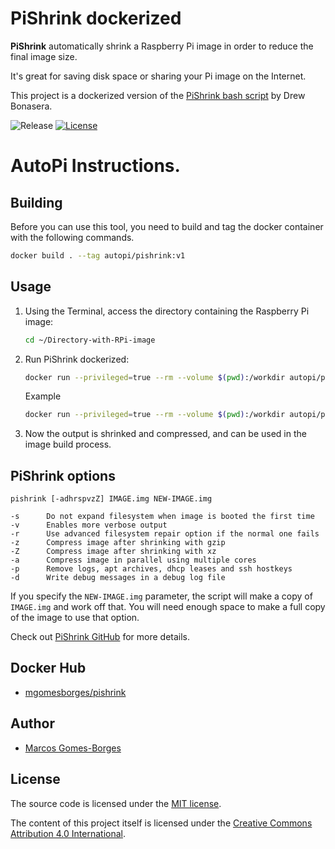 # PiShrink dockerized

**PiShrink** automatically shrink a Raspberry Pi image in order to reduce the final image size.

It's great for saving disk space or sharing your Pi image on the Internet.

This project is a dockerized version of the [PiShrink bash script](https://github.com/Drewsif/PiShrink) by Drew Bonasera.

![Release][release-install-shield] [![License][license-shield]](LICENSE.md)

# AutoPi Instructions.

## Building

Before you can use this tool, you need to build and tag the docker container with the following commands.
```bash
docker build . --tag autopi/pishrink:v1
```

## Usage

1. Using the Terminal, access the directory containing the Raspberry Pi image:

    ```bash
    cd ~/Directory-with-RPi-image
    ```

2. Run PiShrink dockerized:
    ```bash
    docker run --privileged=true --rm --volume $(pwd):/workdir autopi/pishrink:v1 pishrink -zpdv SOURCE_IMAGE.img OUTPUT_IMAGE.img
    ```

    Example
    ```bash
    docker run --privileged=true --rm --volume $(pwd):/workdir autopi/pishrink:v1 pishrink -zpdv autopi_core_tmu_260722_v1-22_prepared_TENANT.img autopi_core_tmu_260722_v1-22_prepared_SHRINKED.img
    ```
3. Now the output is shrinked and compressed, and can be used in the image build process.

## PiShrink options

```shell
pishrink [-adhrspvzZ] IMAGE.img NEW-IMAGE.img

-s      Do not expand filesystem when image is booted the first time
-v      Enables more verbose output
-r      Use advanced filesystem repair option if the normal one fails
-z      Compress image after shrinking with gzip
-Z      Compress image after shrinking with xz
-a      Compress image in parallel using multiple cores
-p      Remove logs, apt archives, dhcp leases and ssh hostkeys
-d      Write debug messages in a debug log file
```

If you specify the `NEW-IMAGE.img` parameter, the script will make a copy of `IMAGE.img` and work off that. You will need enough space to make a full copy of the image to use that option.

Check out [PiShrink GitHub](https://github.com/Drewsif/PiShrink) for more details.

## Docker Hub

* [mgomesborges/pishrink](https://hub.docker.com/r/mgomesborges/pishrink)

## Author

* [Marcos Gomes-Borges](https://github.com/mgomesborges)

## License

The source code is licensed under the [MIT license](LICENSE.md).

The content of this project itself is licensed under the [Creative Commons Attribution 4.0 International](https://creativecommons.org/licenses/by/4.0).

[release-install-shield]: https://img.shields.io/badge/Release-01--Nov--2021-blue
[license-shield]: https://img.shields.io/github/license/mgomesborges/mac-dev-setup.svg
